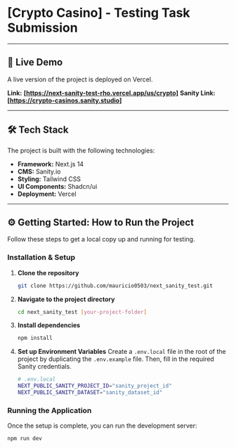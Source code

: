 # [Crypto Casino] - Testing Task Submission

---

## 🚀 Live Demo

A live version of the project is deployed on Vercel.

**Link:** **[https://next-sanity-test-rho.vercel.app/us/crypto]**
**Sanity Link:** **[https://crypto-casinos.sanity.studio]**

---

## 🛠️ Tech Stack

The project is built with the following technologies:

- **Framework:** Next.js 14
- **CMS:** Sanity.io
- **Styling:** Tailwind CSS
- **UI Components:** Shadcn/ui
- **Deployment:** Vercel

---

## ⚙️ Getting Started: How to Run the Project

Follow these steps to get a local copy up and running for testing.

### Installation & Setup

1.  **Clone the repository**
    ```sh
    git clone https://github.com/mauricio0503/next_sanity_test.git
    ```
2.  **Navigate to the project directory**
    ```sh
    cd next_sanity_test [your-project-folder]
    ```
3.  **Install dependencies**
    ```sh
    npm install
    ```
4.  **Set up Environment Variables**
    Create a `.env.local` file in the root of the project by duplicating the `.env.example` file. Then, fill in the required Sanity credentials.

    ```sh
    # .env.local
    NEXT_PUBLIC_SANITY_PROJECT_ID="sanity_project_id"
    NEXT_PUBLIC_SANITY_DATASET="sanity_dataset_id"
    ```

### Running the Application

Once the setup is complete, you can run the development server:

```sh
npm run dev
```
